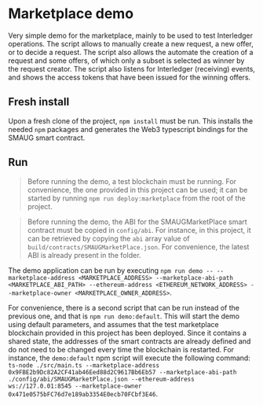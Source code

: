 # Marketplace demo

Very simple demo for the marketplace, mainly to be used to test Interledger operations. The script allows to manually create a new request, a new offer, or to decide a request. The script also allows the automate the creation of a request and some offers, of which only a subset is selected as winner by the request creator. The script also listens for Interledger (receiving) events, and shows the access tokens that have been issued for the winning offers.

## Fresh install

Upon a fresh clone of the project, `npm install` must be run. This installs the needed `npm` packages and generates the Web3 typescript bindings for the SMAUG smart contract.

## Run

> Before running the demo, a test blockchain must be running. For convenience, the one provided in this project can be used; it can be started by running `npm run deploy:marketplace` from the root of the project.

> Before running the demo, the ABI for the SMAUGMarketPlace smart contract must be copied in `config/abi`. For instance, in this project, it can be retrieved by copying the `abi` array value of `build/contracts/SMAUGMarketPlace.json`. For convenience, the latest ABI is already present in the folder.

The demo application can be run by executing `npm run demo -- --marketplace-address <MARKETPLACE_ADDRESS> --marketplace-abi-path <MARKETPLACE_ABI_PATH> --ethereum-address <ETHEREUM_NETWORK_ADDRESS> --marketplace-owner <MARKETPLACE_OWNER_ADDRESS>`.

For convenience, there is a second script that can be run instead of the previous one, and that is `npm run demo:default`. This will start the demo using default parameters, and assumes that the test marketplace blockchain provided in this project has been deployed. Since it contains a shared state, the addresses of the smart contracts are already defined and do not need to be changed every time the blockchain is restarted. For instance, the `demo:default` npm script will execute the following command: `ts-node ./src/main.ts --marketplace-address 0x9FBE2b9Dc82A2CF41ab46Eed88d2C9617Bb6Eb57 --marketplace-abi-path ./config/abi/SMAUGMarketPlace.json --ethereum-address ws://127.0.01:8545 --marketplace-owner 0x471e0575bFC76d7e189ab3354E0ecb70FCbf3E46`.